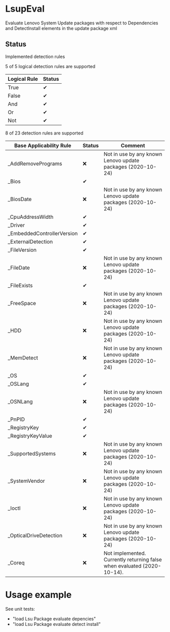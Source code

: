 # LsupEval
Evaluate Lenovo System Update packages with respect to Dependencies and DetectInstall elements in the update package xml

## Status 
Implemented detection rules

5 of 5 logical detection rules are supported

| Logical Rule               | Status      |
|----------------------------|-------------|
| True                       | &#x2714;    |
| False                      | &#x2714;    |
| And                        | &#x2714;    |
| Or                         | &#x2714;    |
| Not                        | &#x2714;    |

8 of 23 detection rules are supported

| Base Applicability Rule | Status      |  Comment    |
|-------------------------|-------------|-------------|
| _AddRemovePrograms      | &#x274C;    | Not in use by any known Lenovo update packages (2020-10-24)|
| _Bios			              | &#x2714;    ||
| _BiosDate               | &#x274C;    |Not in use by any known Lenovo update packages (2020-10-24)|
| _CpuAddressWidth        | &#x2714;    ||
| _Driver                 | &#x2714;    ||
| _EmbeddedControllerVersion | &#x2714; ||
| _ExternalDetection      | &#x2714;    ||
| _FileVersion            | &#x2714;    ||
| _FileDate               | &#x274C;    |Not in use by any known Lenovo update packages (2020-10-24)|
| _FileExists             | &#x2714;    ||
| _FreeSpace              | &#x274C;    |Not in use by any known Lenovo update packages (2020-10-24)|
| _HDD                    | &#x274C;    |Not in use by any known Lenovo update packages (2020-10-24)|
| _MemDetect              | &#x274C;    |Not in use by any known Lenovo update packages (2020-10-24)|
| _OS                     | &#x2714;    ||
| _OSLang                 | &#x2714;    ||
| _OSNLang                | &#x274C;    |Not in use by any known Lenovo update packages (2020-10-24)|
| _PnPID                  | &#x2714;    ||
| _RegistryKey            | &#x2714;    ||
| _RegistryKeyValue       | &#x2714;    ||
| _SupportedSystems       | &#x274C;    |Not in use by any known Lenovo update packages (2020-10-24)|
| _SystemVendor           | &#x274C;    |Not in use by any known Lenovo update packages (2020-10-24)|
| _Ioctl                  | &#x274C;    |Not in use by any known Lenovo update packages (2020-10-24)|
| _OpticalDriveDetection  | &#x274C;    |Not in use by any known Lenovo update packages (2020-10-24)|
| _Coreq                  | &#x274C;    |Not implemented. Currently returning false when evaluated (2020-10-14).|

# Usage example
See unit tests:
* "load Lsu Package evaluate depencies"
* "load Lsu Package evaluate detect install"
